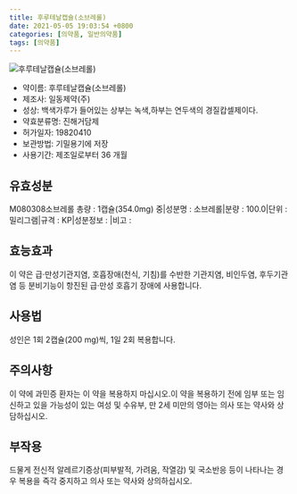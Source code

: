 ```yaml
---
title: 후루테날캡슐(소브레롤)
date: 2021-05-05 19:03:54 +0800
categories: [의약품, 일반의약품]
tags: [의약품]
---
```

![후루테날캡슐(소브레롤)](https://nedrug.mfds.go.kr/pbp/cmn/itemImageDownload/1N67WutczLH)

- 약이름: 후루테날캡슐(소브레롤)
- 제조사: 일동제약(주)
- 성상: 백색가루가 들어있는 상부는 녹색,하부는 연두색의 경질캅셀제이다.
- 약효분류명: 진해거담제
- 허가일자: 19820410
- 보관방법: 기밀용기에 저장
- 사용기간: 제조일로부터 36 개월
## 유효성분
M080308소브레롤
총량 : 1캡슐(354.0mg) 중|성분명 : 소브레롤|분량 : 100.0|단위 : 밀리그램|규격 : KP|성분정보 : |비고 :
## 효능효과
이 약은 급·만성기관지염, 호흡장애(천식, 기침)를 수반한 기관지염, 비인두염, 후두기관염 등 분비기능이 항진된 급·만성 호흡기 장애에 사용합니다.
## 사용법
성인은 1회 2캡슐(200 mg)씩, 1일 2회 복용합니다.
## 주의사항
이 약에 과민증 환자는 이 약을 복용하지 마십시오.이 약을 복용하기 전에 임부 또는 임신하고 있을 가능성이 있는 여성 및 수유부, 만 2세 미만의 영아는 의사 또는 약사와 상담하십시오.
## 부작용
드물게 전신적 알레르기증상(피부발적, 가려움, 작열감) 및 국소반응 등이 나타나는 경우 복용을 즉각 중지하고 의사 또는 약사와 상의하십시오.
